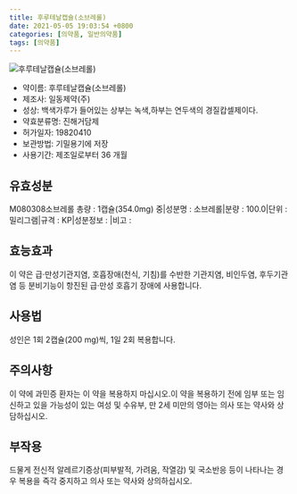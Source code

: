 ```yaml
---
title: 후루테날캡슐(소브레롤)
date: 2021-05-05 19:03:54 +0800
categories: [의약품, 일반의약품]
tags: [의약품]
---
```

![후루테날캡슐(소브레롤)](https://nedrug.mfds.go.kr/pbp/cmn/itemImageDownload/1N67WutczLH)

- 약이름: 후루테날캡슐(소브레롤)
- 제조사: 일동제약(주)
- 성상: 백색가루가 들어있는 상부는 녹색,하부는 연두색의 경질캅셀제이다.
- 약효분류명: 진해거담제
- 허가일자: 19820410
- 보관방법: 기밀용기에 저장
- 사용기간: 제조일로부터 36 개월
## 유효성분
M080308소브레롤
총량 : 1캡슐(354.0mg) 중|성분명 : 소브레롤|분량 : 100.0|단위 : 밀리그램|규격 : KP|성분정보 : |비고 :
## 효능효과
이 약은 급·만성기관지염, 호흡장애(천식, 기침)를 수반한 기관지염, 비인두염, 후두기관염 등 분비기능이 항진된 급·만성 호흡기 장애에 사용합니다.
## 사용법
성인은 1회 2캡슐(200 mg)씩, 1일 2회 복용합니다.
## 주의사항
이 약에 과민증 환자는 이 약을 복용하지 마십시오.이 약을 복용하기 전에 임부 또는 임신하고 있을 가능성이 있는 여성 및 수유부, 만 2세 미만의 영아는 의사 또는 약사와 상담하십시오.
## 부작용
드물게 전신적 알레르기증상(피부발적, 가려움, 작열감) 및 국소반응 등이 나타나는 경우 복용을 즉각 중지하고 의사 또는 약사와 상의하십시오.
